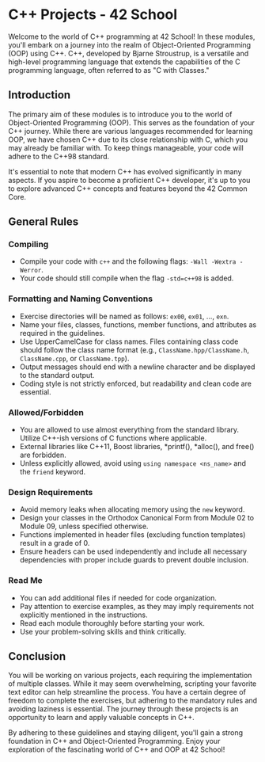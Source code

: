 # C++ Projects - 42 School

Welcome to the world of C++ programming at 42 School! In these modules, you'll embark on a journey into the realm of Object-Oriented Programming (OOP) using C++. C++, developed by Bjarne Stroustrup, is a versatile and high-level programming language that extends the capabilities of the C programming language, often referred to as "C with Classes."

## Introduction

The primary aim of these modules is to introduce you to the world of Object-Oriented Programming (OOP). This serves as the foundation of your C++ journey. While there are various languages recommended for learning OOP, we have chosen C++ due to its close relationship with C, which you may already be familiar with. To keep things manageable, your code will adhere to the C++98 standard.

It's essential to note that modern C++ has evolved significantly in many aspects. If you aspire to become a proficient C++ developer, it's up to you to explore advanced C++ concepts and features beyond the 42 Common Core.

## General Rules

### Compiling

- Compile your code with `c++` and the following flags: `-Wall -Wextra -Werror`.
- Your code should still compile when the flag `-std=c++98` is added.

### Formatting and Naming Conventions

- Exercise directories will be named as follows: `ex00`, `ex01`, ..., `exn`.
- Name your files, classes, functions, member functions, and attributes as required in the guidelines.
- Use UpperCamelCase for class names. Files containing class code should follow the class name format (e.g., `ClassName.hpp/ClassName.h`, `ClassName.cpp`, or `ClassName.tpp`).
- Output messages should end with a newline character and be displayed to the standard output.
- Coding style is not strictly enforced, but readability and clean code are essential.

### Allowed/Forbidden

- You are allowed to use almost everything from the standard library. Utilize C++-ish versions of C functions where applicable.
- External libraries like C++11, Boost libraries, *printf(), *alloc(), and free() are forbidden.
- Unless explicitly allowed, avoid using `using namespace <ns_name>` and the `friend` keyword.

### Design Requirements

- Avoid memory leaks when allocating memory using the `new` keyword.
- Design your classes in the Orthodox Canonical Form from Module 02 to Module 09, unless specified otherwise.
- Functions implemented in header files (excluding function templates) result in a grade of 0.
- Ensure headers can be used independently and include all necessary dependencies with proper include guards to prevent double inclusion.

### Read Me

- You can add additional files if needed for code organization.
- Pay attention to exercise examples, as they may imply requirements not explicitly mentioned in the instructions.
- Read each module thoroughly before starting your work.
- Use your problem-solving skills and think critically.

## Conclusion

You will be working on various projects, each requiring the implementation of multiple classes. While it may seem overwhelming, scripting your favorite text editor can help streamline the process. You have a certain degree of freedom to complete the exercises, but adhering to the mandatory rules and avoiding laziness is essential. The journey through these projects is an opportunity to learn and apply valuable concepts in C++.

By adhering to these guidelines and staying diligent, you'll gain a strong foundation in C++ and Object-Oriented Programming. Enjoy your exploration of the fascinating world of C++ and OOP at 42 School!
